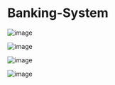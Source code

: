 # Banking-System

![image](https://user-images.githubusercontent.com/83595522/147219961-38ace055-7500-4507-a631-cd7877753dac.png)

![image](https://user-images.githubusercontent.com/83595522/147219727-02b55a77-6011-4016-9129-8503d196cce5.png)

![image](https://user-images.githubusercontent.com/83595522/147219785-fe5d94ed-cc81-4fff-9bee-7e87fe9f58ac.png)

![image](https://user-images.githubusercontent.com/83595522/147219836-423a8e12-0330-4ccb-a2d7-b5d89e801a43.png)

